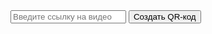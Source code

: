 <!DOCTYPE html>
<html>
<head>
   <link rel="stylesheet" type="text/css" href="styles.css"> 
  <title>Генератор QR-кода для видео</title>
  <script src="script.js"></script>
  <script src="https://cdnjs.cloudflare.com/ajax/libs/qrcode-generator/1.4.4/qrcode.min.js"></script>
</head>
<body>
  <input id="videoLink" type="text" placeholder="Введите ссылку на видео">
  <button onclick="generateVideoQR()">Создать QR-код</button>
  <br>
  <div id="qrcode"></div>

  <script>
    function generateVideoQR() {
      var videoLink = document.getElementById('videoLink').value;

      var qr = qrcode(0, 'M');
      qr.addData(videoLink);
      qr.make();
      
      var qrCanvas = document.createElement('canvas');
      qrCanvas.width = 200;
      qrCanvas.height = 200;
      var qrContext = qrCanvas.getContext('2d');

      qrContext.fillStyle = "#FFFFFF";
      qrContext.fillRect(0, 0, qrCanvas.width, qrCanvas.height);
      qrContext.fillStyle = "#000000";
      
      var qrSize = qrCanvas.width;
      var moduleCount = qr.getModuleCount();
      var moduleSize = qrSize / moduleCount;

      for (var row = 0; row < moduleCount; row++) {
        for (var col = 0; col < moduleCount; col++) {
          if (qr.isDark(row, col)) {
            qrContext.fillRect(col * moduleSize, row * moduleSize, moduleSize, moduleSize);
          }
        }
      }

      var qrImage = document.createElement('img');
      qrImage.src = qrCanvas.toDataURL('image/png');

      var qrContainer = document.getElementById('qrcode');
      qrContainer.innerHTML = '';
      qrContainer.appendChild(qrImage);
    }
  </script>
</body>
</html>
